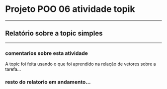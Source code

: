 # Projeto POO 06 atividade topik
------------------
## Relatório sobre a topic simples
---------
### comentarios sobre esta atividade
A topic foi feita usando o que foi aprendido na relação de vetores sobre a tarefa...
### resto do relatorio em andamento...